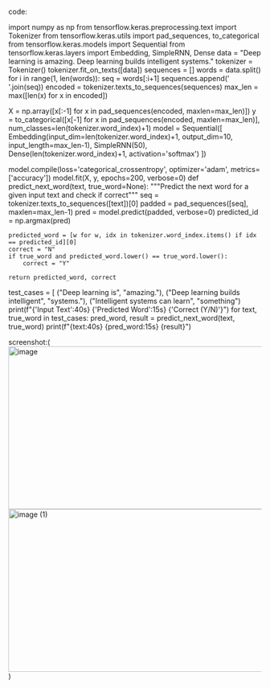 code:


import numpy as np
from tensorflow.keras.preprocessing.text import Tokenizer
from tensorflow.keras.utils import pad_sequences, to_categorical
from tensorflow.keras.models import Sequential
from tensorflow.keras.layers import Embedding, SimpleRNN, Dense
data = "Deep learning is amazing. Deep learning builds intelligent systems."
tokenizer = Tokenizer()
tokenizer.fit_on_texts([data])
sequences = []
words = data.split()
for i in range(1, len(words)):
    seq = words[:i+1]
    sequences.append(' '.join(seq))
encoded = tokenizer.texts_to_sequences(sequences)
max_len = max([len(x) for x in encoded])

X = np.array([x[:-1] for x in pad_sequences(encoded, maxlen=max_len)])
y = to_categorical([x[-1] for x in pad_sequences(encoded, maxlen=max_len)],
                   num_classes=len(tokenizer.word_index)+1)
model = Sequential([
    Embedding(input_dim=len(tokenizer.word_index)+1, output_dim=10, input_length=max_len-1),
    SimpleRNN(50),
    Dense(len(tokenizer.word_index)+1, activation='softmax')
])

model.compile(loss='categorical_crossentropy', optimizer='adam', metrics=['accuracy'])
model.fit(X, y, epochs=200, verbose=0)
def predict_next_word(text, true_word=None):
    """Predict the next word for a given input text and check if correct"""
    seq = tokenizer.texts_to_sequences([text])[0]
    padded = pad_sequences([seq], maxlen=max_len-1)
    pred = model.predict(padded, verbose=0)
    predicted_id = np.argmax(pred)
   
    predicted_word = [w for w, idx in tokenizer.word_index.items() if idx == predicted_id][0]
    correct = "N"
    if true_word and predicted_word.lower() == true_word.lower():
        correct = "Y"
   
    return predicted_word, correct
test_cases = [
    ("Deep learning is", "amazing."),
    ("Deep learning builds intelligent", "systems."),
    ("Intelligent systems can learn", "something")
print(f"{'Input Text':40s} {'Predicted Word':15s} {'Correct (Y/N)'}")
for text, true_word in test_cases:
    pred_word, result = predict_next_word(text, true_word)
    print(f"{text:40s} {pred_word:15s} {result}")



screenshot:(<img width="633" height="324" alt="image" src="https://github.com/user-attachments/assets/03903425-7824-4e6d-b5a8-06c28c29ae41" />
<img width="633" height="324" alt="image (1)" src="https://github.com/user-attachments/assets/5dcae063-a343-4170-81d3-2536f2bc513c" />
)
